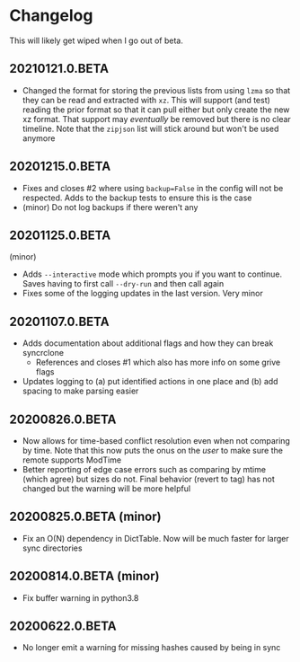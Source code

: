 # Changelog

This will likely get wiped when I go out of beta. 

## 20210121.0.BETA

* Changed the format for storing the previous lists from using `lzma` so that they can be read and extracted with `xz`. This will support (and test) reading the prior format so that it can pull either but only create the new xz format. That support may *eventually* be removed but there is no clear timeline. Note that the `zipjson` list will stick around but won't be used anymore

## 20201215.0.BETA

* Fixes and closes #2 where using `backup=False` in the config will not be respected. Adds to the backup tests to ensure this is the case
* (minor) Do not log backups if there weren't any

## 20201125.0.BETA

(minor)

* Adds `--interactive` mode which prompts you if you want to continue. Saves having to first call `--dry-run` and then call again
* Fixes some of the logging updates in the last version. Very minor

## 20201107.0.BETA

* Adds documentation about additional flags and how they can break syncrclone
    * References and closes #1 which also has more info on some grive flags
* Updates logging to (a) put identified actions in one place and (b) add spacing to make parsing easier

## 20200826.0.BETA

* Now allows for time-based conflict resolution even when not comparing by time. Note that this now puts the onus on the *user* to make sure the remote supports ModTime
* Better reporting of edge case errors such as comparing by mtime (which agree) but sizes do not. Final behavior (revert to tag) has not changed but the warning will be more helpful

## 20200825.0.BETA (minor) 

* Fix an O(N) dependency in DictTable. Now will be much faster for larger sync directories

## 20200814.0.BETA (minor)

* Fix buffer warning in python3.8

## 20200622.0.BETA

* No longer emit a warning for missing hashes caused by being in sync
